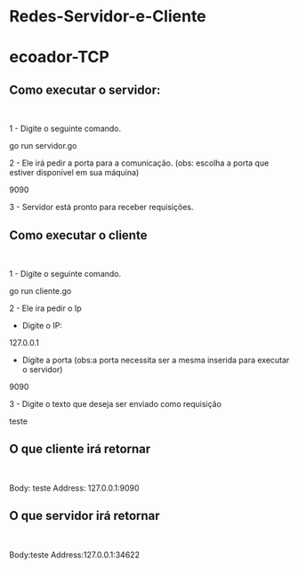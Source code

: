 # Redes-Servidor-e-Cliente


# ecoador-TCP

<h2>Como executar o servidor:</h2> <br />

1 - Digite o seguinte comando.

go run servidor.go 

2 - Ele irá pedir a porta para a comunicação.
(obs: escolha a porta que estiver disponivel em sua máquina)

9090

3 - Servidor está pronto para receber requisições.



<h2>Como executar o cliente</h2> <br/>

1 - Digite o seguinte comando. 


go run cliente.go


2 - Ele ira pedir o Ip
- Digite o IP:

127.0.0.1

- Digite a porta
(obs:a porta necessita ser a mesma inserida para executar o servidor)

9090

3 - Digite o texto que deseja ser enviado como requisição

teste

<h2>O que cliente irá retornar </h2> <br/>


Body: teste
Address: 127.0.0.1:9090


<h2>O que servidor irá retornar </h2> <br/>


Body:teste
Address:127.0.0.1:34622
